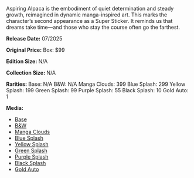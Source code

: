 Aspiring Alpaca is the embodiment of quiet determination and steady growth, reimagined in dynamic manga-inspired art. This marks the character’s second appearance as a Super Sticker. It reminds us that dreams take time—and those who stay the course often go the farthest.

**Release Date:**
07/2025

**Original Price:**
Box: $99

**Edition Size:**
N/A

**Collection Size:**
N/A

**Rarities:**
Base: N/A
B&W: N/A
Manga Clouds: 399
Blue Splash: 299
Yellow Splash: 199
Green Splash: 99
Purple Splash: 55
Black Splash: 10
Gold Auto: 1

**Media:**
*   [Base](https://drive.google.com/open?id=1NzR-VND4_frhpndJyQ1GVZpNDrrC6Pgq&usp=drive_copy)
*   [B&W](https://drive.google.com/open?id=1NpvhnM6CojcrQSbJiSSqxM3334QtO321&usp=drive_copy)
*   [Manga Clouds](https://drive.google.com/open?id=1_nmlk5shGxDn8Mv8JuMkXOy2yfiAKCxI&usp=drive_copy)
*   [Blue Splash](https://drive.google.com/open?id=1JeWOB_E2BMhYn1LFX3n4HcZ80y5ENtQC&usp=drive_copy)
*   [Yellow Splash](https://drive.google.com/open?id=1ZjC0vUwEDYKgVmCYK4Z1XUxNtgHlcndc&usp=drive_copy)
*   [Green Splash](https://drive.google.com/open?id=1IlO9rMvz15E2i_rUEhngDqUVEPH9h2lG&usp=drive_copy)
*   [Purple Splash](https://drive.google.com/open?id=1Mrz9WGgOpaIoQXZipKV7XP9yYFSIQgRD&usp=drive_copy)
*   [Black Splash](https://drive.google.com/open?id=1bv6s2lkYEEHs9rnjrKNttZHy-NphDOWk&usp=drive_copy)
*   [Gold Auto](https://drive.google.com/open?id=1PrwNrTNUH-dzm1loJgklEW79rLvPKn0S&usp=drive_copy)

